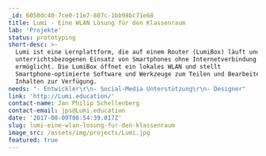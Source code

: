 ```yaml
---
_id: 6050dc40-7ce0-11e7-807c-1bb98bc71e68
title: Lumi - Eine WLAN Lösung für den Klassenraum
lab: 'Projekte'
status: prototyping
short-desc: >-
  Lumi ist eine Lernplattform, die auf einem Router (LumiBox) läuft und den
  unterrichtsbezogenen Einsatz von Smartphones ohne Internetverbindung
  ermöglicht. Die LumiBox öffnet ein lokales WLAN und stellt
  Smartphone-optimierte Software und Werkzeuge zum Teilen und Bearbeiten von
  Inhalten zur Verfügung.
needs: "- Entwickler\r\n- Social-Media Unterstützung\r\n- Designer"
link: 'http://Lumi.education/'
contact-name: Jan Philip Schellenberg
contact-email: jps@Lumi.education
date: '2017-08-09T08:54:39.017Z'
slug: lumi-eine-wlan-losung-fur-den-klassenraum
image_src: /assets/img/projects/Lumi.jpg
featured: true
---
```


